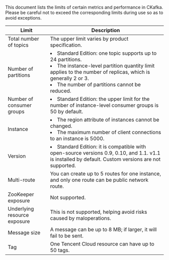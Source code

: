 This document lists the limits of certain metrics and performance in CKafka. Please be careful not to exceed the corresponding limits during use so as to avoid exceptions.


| Limit | Description |
|---------|---------|
| Total number of topics | The upper limit varies by product specification. | 
| Number of partitions | <li>Standard Edition: one topic supports up to 24 partitions. </li><li>The instance-level partition quantity limit applies to the number of replicas, which is generally 2 or 3. </li><li>The number of partitions cannot be reduced. </li>| 
| Number of consumer groups |<li>Standard Edition: the upper limit for the number of instance-level consumer groups is 50 by default. </li>| 
| Instance | <li>The region attribute of instances cannot be changed.</li><li>The maximum number of client connections to an instance is 5000.</li>| 
| Version | <li>Standard Edition: it is compatible with open-source versions 0.9, 0.10, and 1.1. v1.1 is installed by default. Custom versions are not supported.</li> |
| Multi-route | You can create up to 5 routes for one instance, and only one route can be public network route. |
| ZooKeeper exposure | Not supported. |
| Underlying resource exposure | This is not supported, helping avoid risks caused by maloperations. |
| Message size | A message can be up to 8 MB; if larger, it will fail to be sent. |
| Tag | One Tencent Cloud resource can have up to 50 tags. |
